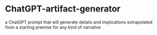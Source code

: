 # ChatGPT-artifact-generator
a ChatGPT prompt that will generate details and implications extrapolated from a starting premise for any kind of narrative 
